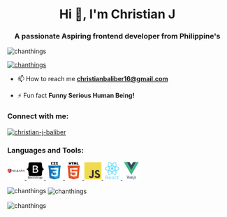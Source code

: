 <h1 align="center">Hi 👋, I'm Christian J</h1>
<h3 align="center">A passionate Aspiring frontend developer from Philippine's</h3>

<p align="left"> <img src="https://komarev.com/ghpvc/?username=chanthings&label=Profile%20views&color=0e75b6&style=flat" alt="chanthings" /> </p>

<p align="left"> <a href="https://github.com/ryo-ma/github-profile-trophy"><img src="https://github-profile-trophy.vercel.app/?username=chanthings" alt="chanthings" /></a> </p>

- 📫 How to reach me **christianbaliber16@gmail.com**

- ⚡ Fun fact **Funny Serious Human Being!**

<h3 align="left">Connect with me:</h3>
<p align="left">
<a href="https://linkedin.com/in/christian-j-baliber" target="blank"><img align="center" src="https://raw.githubusercontent.com/rahuldkjain/github-profile-readme-generator/master/src/images/icons/Social/linked-in-alt.svg" alt="christian-j-baliber" height="30" width="40" /></a>
</p>

<h3 align="left">Languages and Tools:</h3>
<p align="left"> <a href="https://angular.io" target="_blank" rel="noreferrer"> <img src="https://raw.githubusercontent.com/devicons/devicon/master/icons/angularjs/angularjs-original-wordmark.svg" alt="angularjs" width="40" height="40"/> </a> <a href="https://getbootstrap.com" target="_blank" rel="noreferrer"> <img src="https://raw.githubusercontent.com/devicons/devicon/master/icons/bootstrap/bootstrap-plain-wordmark.svg" alt="bootstrap" width="40" height="40"/> </a> <a href="https://www.w3schools.com/css/" target="_blank" rel="noreferrer"> <img src="https://raw.githubusercontent.com/devicons/devicon/master/icons/css3/css3-original-wordmark.svg" alt="css3" width="40" height="40"/> </a> <a href="https://www.w3.org/html/" target="_blank" rel="noreferrer"> <img src="https://raw.githubusercontent.com/devicons/devicon/master/icons/html5/html5-original-wordmark.svg" alt="html5" width="40" height="40"/> </a> <a href="https://developer.mozilla.org/en-US/docs/Web/JavaScript" target="_blank" rel="noreferrer"> <img src="https://raw.githubusercontent.com/devicons/devicon/master/icons/javascript/javascript-original.svg" alt="javascript" width="40" height="40"/> </a> <a href="https://reactjs.org/" target="_blank" rel="noreferrer"> <img src="https://raw.githubusercontent.com/devicons/devicon/master/icons/react/react-original-wordmark.svg" alt="react" width="40" height="40"/> </a> <a href="https://vuejs.org/" target="_blank" rel="noreferrer"> <img src="https://raw.githubusercontent.com/devicons/devicon/master/icons/vuejs/vuejs-original-wordmark.svg" alt="vuejs" width="40" height="40"/> </a> </p>

<p><img align="left" src="https://github-readme-stats.vercel.app/api/top-langs?username=chanthings&show_icons=true&locale=en&layout=compact" alt="chanthings" /></p>

<p>&nbsp;<img align="center" src="https://github-readme-stats.vercel.app/api?username=chanthings&show_icons=true&locale=en" alt="chanthings" /></p>

<p><img align="center" src="https://github-readme-streak-stats.herokuapp.com/?user=chanthings&" alt="chanthings" /></p>

